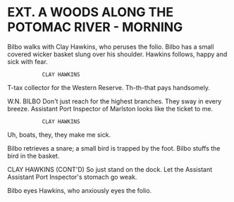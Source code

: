 # EXT. A WOODS ALONG THE POTOMAC RIVER - MORNING

Bilbo walks with Clay Hawkins, who peruses the folio. Bilbo
has a small covered wicker basket slung over his shoulder.
Hawkins follows, happy and sick with fear.

			   CLAY HAWKINS
T-tax collector for the Western
Reserve. Th-th-that pays
handsomely.

W.N. BILBO
Don't just reach for the highest
branches. They sway in every
breeze. Assistant Port Inspector of
Marlston looks like the ticket to
me.

			   CLAY HAWKINS
Uh, boats, they, they make me sick.

Bilbo retrieves a snare; a small bird is trapped by the foot.
Bilbo stuffs the bird in the basket.

CLAY HAWKINS (CONT'D)
So just stand on the dock. Let the
Assistant Assistant Port
Inspector's stomach go weak.

Bilbo eyes Hawkins, who anxiously eyes the folio.

